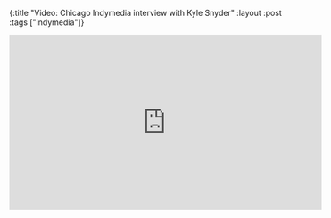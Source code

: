 {:title "Video: Chicago Indymedia interview with Kyle Snyder"
:layout :post
:tags   ["indymedia"]}

<iframe width="560" height="315" src="https://www.youtube.com/embed/mDSq-ir8fI0?controls=0" title="YouTube video player" frameborder="0" allow="accelerometer; autoplay; clipboard-write; encrypted-media; gyroscope; picture-in-picture; web-share" allowfullscreen></iframe>